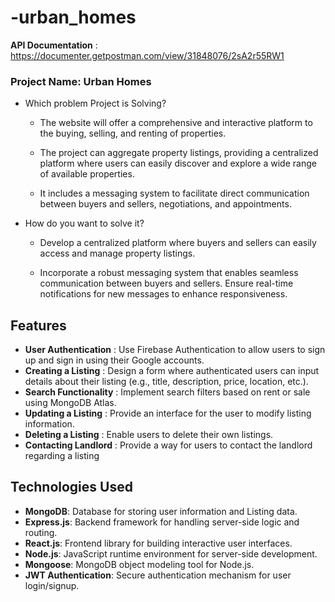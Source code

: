 # -urban_homes

**API Documentation** :   https://documenter.getpostman.com/view/31848076/2sA2r55RW1

### Project Name: Urban Homes

- Which problem Project is Solving?

    - The website will offer a comprehensive and interactive platform  to the   buying, selling, and renting of properties. 

    - The project can aggregate property listings, providing a centralized platform where users can easily discover and explore a wide range of available properties.

    - It includes a messaging system to facilitate direct communication between buyers and sellers, negotiations, and appointments.





- How do you want to solve it?
  - Develop a centralized platform where buyers and sellers can easily access and manage property listings.

  - Incorporate a robust messaging system that enables seamless communication between buyers and sellers.
   Ensure real-time notifications for new messages to enhance responsiveness.

## Features
- **User Authentication** : Use Firebase Authentication to allow users to sign up and sign in using their Google accounts.
- **Creating a Listing** : Design a form where authenticated users can input details about their listing (e.g., title, description, price, location, etc.).
- **Search Functionality** : Implement search filters based on rent or sale using MongoDB Atlas.
- **Updating a Listing** : Provide an interface for the user to modify listing information.
- **Deleting a Listing** : Enable users to delete their own listings.
- **Contacting Landlord** : Provide a way for users to contact the landlord regarding a listing
  
## Technologies Used

- **MongoDB**: Database for storing user information and Listing data.
- **Express.js**: Backend framework for handling server-side logic and routing.
- **React.js**: Frontend library for building interactive user interfaces.
- **Node.js**: JavaScript runtime environment for server-side development.
- **Mongoose**: MongoDB object modeling tool for Node.js.
- **JWT Authentication**: Secure authentication mechanism for user login/signup.
  
